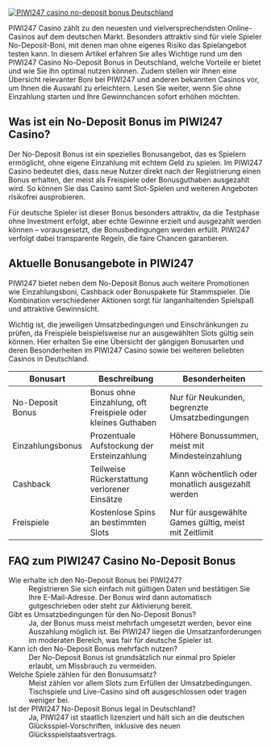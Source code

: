 [![PIWI247 casino no-deposit bonus Deutschland](https://123-caf.pages.dev/gitsignup.png)](https://vrmoo.ru/Bt82HjjY)

<div> PIWI247 Casino zählt zu den neuesten und vielversprechendsten Online-Casinos auf dem deutschen Markt. Besonders attraktiv sind für viele Spieler No-Deposit-Boni, mit denen man ohne eigenes Risiko das Spielangebot testen kann. In diesem Artikel erfahren Sie alles Wichtige rund um den PIWI247 Casino No-Deposit Bonus in Deutschland, welche Vorteile er bietet und wie Sie ihn optimal nutzen können. Zudem stellen wir Ihnen eine Übersicht relevanter Boni bei PIWI247 und anderen bekannten Casinos vor, um Ihnen die Auswahl zu erleichtern. Lesen Sie weiter, wenn Sie ohne Einzahlung starten und Ihre Gewinnchancen sofort erhöhen möchten. </div>  <h2>Was ist ein No-Deposit Bonus im PIWI247 Casino?</h2> <p>Der No-Deposit Bonus ist ein spezielles Bonusangebot, das es Spielern ermöglicht, ohne eigene Einzahlung mit echtem Geld zu spielen. Im PIWI247 Casino bedeutet dies, dass neue Nutzer direkt nach der Registrierung einen Bonus erhalten, der meist als Freispiele oder Bonusguthaben ausgezahlt wird. So können Sie das Casino samt Slot-Spielen und weiteren Angeboten risikofrei ausprobieren.</p> <p>Für deutsche Spieler ist dieser Bonus besonders attraktiv, da die Testphase ohne Investment erfolgt, aber echte Gewinne erzielt und ausgezahlt werden können – vorausgesetzt, die Bonusbedingungen werden erfüllt. PIWI247 verfolgt dabei transparente Regeln, die faire Chancen garantieren.</p>  <h2>Aktuelle Bonusangebote in PIWI247</h2> <p>PIWI247 bietet neben dem No-Deposit Bonus auch weitere Promotionen wie Einzahlungsboni, Cashback oder Bonuspakete für Stammspieler. Die Kombination verschiedener Aktionen sorgt für langanhaltenden Spielspaß und attraktive Gewinnsicht.</p> <p>Wichtig ist, die jeweiligen Umsatzbedingungen und Einschränkungen zu prüfen, da Freispiele beispielsweise nur an ausgewählten Slots gültig sein können. Hier erhalten Sie eine Übersicht der gängigen Bonusarten und deren Besonderheiten im PIWI247 Casino sowie bei weiteren beliebten Casinos in Deutschland.</p>  <table>   <thead>     <tr>       <th>Bonusart</th>       <th>Beschreibung</th>       <th>Besonderheiten</th>     </tr>   </thead>   <tbody>     <tr>       <td>No-Deposit Bonus</td>       <td>Bonus ohne Einzahlung, oft Freispiele oder kleines Guthaben</td>       <td>Nur für Neukunden, begrenzte Umsatzbedingungen</td>     </tr>     <tr>       <td>Einzahlungsbonus</td>       <td>Prozentuale Aufstockung der Ersteinzahlung</td>       <td>Höhere Bonussummen, meist mit Mindesteinzahlung</td>     </tr>     <tr>       <td>Cashback</td>       <td>Teilweise Rückerstattung verlorener Einsätze</td>       <td>Kann wöchentlich oder monatlich ausgezahlt werden</td>     </tr>     <tr>       <td>Freispiele</td>       <td>Kostenlose Spins an bestimmten Slots</td>       <td>Nur für ausgewählte Games gültig, meist mit Zeitlimit</td>     </tr>   </tbody> </table>  <h2>FAQ zum PIWI247 Casino No-Deposit Bonus</h2> <dl>   <dt>Wie erhalte ich den No-Deposit Bonus bei PIWI247?</dt>   <dd>Registrieren Sie sich einfach mit gültigen Daten und bestätigen Sie Ihre E-Mail-Adresse. Der Bonus wird dann automatisch gutgeschrieben oder steht zur Aktivierung bereit.</dd>      <dt>Gibt es Umsatzbedingungen für den No-Deposit Bonus?</dt>   <dd>Ja, der Bonus muss meist mehrfach umgesetzt werden, bevor eine Auszahlung möglich ist. Bei PIWI247 liegen die Umsatzanforderungen im moderaten Bereich, was fair für deutsche Spieler ist.</dd>      <dt>Kann ich den No-Deposit Bonus mehrfach nutzen?</dt>   <dd>Der No-Deposit Bonus ist grundsätzlich nur einmal pro Spieler erlaubt, um Missbrauch zu vermeiden.</dd>      <dt>Welche Spiele zählen für den Bonusumsatz?</dt>   <dd>Meist zählen vor allem Slots zum Erfüllen der Umsatzbedingungen. Tischspiele und Live-Casino sind oft ausgeschlossen oder tragen weniger bei.</dd>      <dt>Ist der PIWI247 No-Deposit Bonus legal in Deutschland?</dt>   <dd>Ja, PIWI247 ist staatlich lizenziert und hält sich an die deutschen Glücksspiel-Vorschriften, inklusive des neuen Glücksspielstaatsvertrags.</dd> </dl>